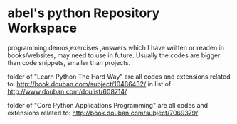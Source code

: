 # abel's python Repository Workspace
programming demos,exercises ,answers which I have written or readen in books/websites, may need to use in future.
Usually the codes are bigger than code snippets, smaller than projects.

folder of "Learn Python The Hard Way" are all codes and extensions related to:
http://book.douban.com/subject/10486432/ in list of 
http://www.douban.com/doulist/608714/

folder of "Core Python Applications Programming" are all codes and extensions related to:
http://book.douban.com/subject/7069379/ 
